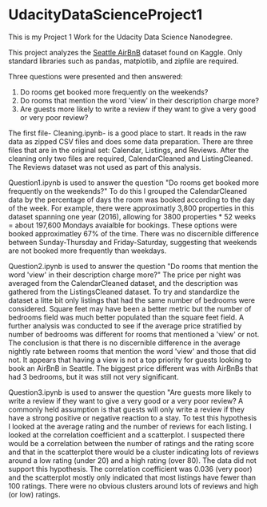 # UdacityDataScienceProject1
This is my Project 1 Work for the Udacity Data Science Nanodegree.

This project analyzes the [Seattle AirBnB](https://www.kaggle.com/datasets/airbnb/seattle) dataset found on Kaggle.
Only standard libraries such as pandas, matplotlib, and zipfile are required.

Three questions were presented and then answered:
1. Do rooms get booked more frequently on the weekends?
2. Do rooms that mention the word 'view' in their description charge more?
3. Are guests more likely to write a review if they want to give a very good or very poor review?

The first file- Cleaning.ipynb- is a good place to start. It reads in the raw data as zipped CSV files and does some data preparation. There are three files that are in the original set: Calendar, Listings, and Reviews. After the cleaning only two files are required, CalendarCleaned and ListingCleaned. The Reviews dataset was not used as part of this analysis.

Question1.ipynb is used to answer the question "Do rooms get booked more frequently on the weekends?" To do this I grouped the CalendarCleaned data by the percentage of days the room was booked according to the day of the week. For example, there were approximatly 3,800 properties in this dataset spanning one year (2016), allowing for 3800 properties * 52 weeks = about 197,600 Mondays avaialble for bookings. These options were booked approximatley 67% of the time.
There was no discernible difference between Sunday-Thursday and Friday-Saturday, suggesting that weekends are not booked more frequently than weekdays.

Question2.ipynb is used to answer the question "Do rooms that mention the word 'view' in their description charge more?" The price per night was averaged from the CalendarCleaned dataset, and the description was gathered from the ListingsCleaned dataset. To try and standardize the dataset a litte bit only listings that had the same number of bedrooms were considered. Square feet may have been a better metric but the number of bedrooms field was much better populated than the square feet field. A further analysis was conducted to see if the average price stratified by number of bedrooms was different for rooms that mentioned a 'view' or not. The conclusion is that there is no discernible difference in the average nightly rate between rooms that mention the word 'view' and those that did not. It appears that having a view is not a top priority for guests looking to book an AirBnB in Seattle. The biggest price different was with AirBnBs that had 3 bedrooms, but it was still not very significant.

Question3.ipynb is used to answer the question "Are guests more likely to write a review if they want to give a very good or a very poor review? A commonly held assumption is that guests will only write a review if they have a strong positive or negative reaction to a stay. To test this hypothesis I looked at the average rating and the number of reviews for each listing. I looked at the correlation coefficient and a scatterplot. I suspected there would be a correlation between the number of ratings and the rating score and that in the scatterplot there would be a cluster indicating lots of reviews around a low rating (under 20) and a high rating (over 80). The data did not support this hypothesis. The correlation coefficient was 0.036 (very poor) and the scatterplot mostly only indicated that most listings have fewer than 100 ratings. There were no obvious clusters around lots of reviews and high (or low) ratings.

